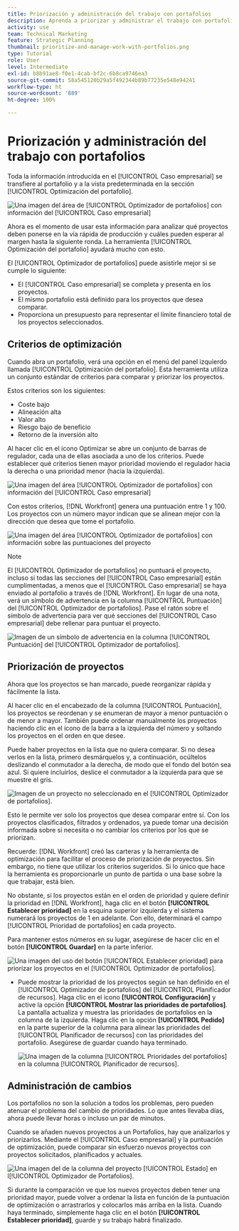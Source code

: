 ```yaml
---
title: Priorización y administración del trabajo con portafolios
description: Aprenda a priorizar y administrar el trabajo con portafolios en  [!DNL  Workfront].
activity: use
team: Technical Marketing
feature: Strategic Planning
thumbnail: prioritize-and-manage-work-with-portfolios.png
type: Tutorial
role: User
level: Intermediate
exl-id: b8b91ae8-f0e1-4cab-bf2c-6b8ca9746ea3
source-git-commit: 58a545120b29a5f492344b89b77235e548e94241
workflow-type: ht
source-wordcount: '889'
ht-degree: 100%

---
```


# Priorización y administración del trabajo con portafolios

Toda la información introducida en el [!UICONTROL Caso empresarial] se transfiere al portafolio y a la vista predeterminada en la sección [!UICONTROL Optimización del portafolio].

![Una imagen del área de [!UICONTROL Optimizador de portafolios] con información del [!UICONTROL Caso empresarial]](assets/10-portfolio-management9.png)

Ahora es el momento de usar esta información para analizar qué proyectos deben ponerse en la vía rápida de producción y cuáles pueden esperar al margen hasta la siguiente ronda. La herramienta [!UICONTROL Optimización del portafolio] ayudará mucho con esto.

El [!UICONTROL Optimizador de portafolios] puede asistirle mejor si se cumple lo siguiente:

* El [!UICONTROL Caso empresarial] se completa y presenta en los proyectos.
* El mismo portafolio está definido para los proyectos que desea comparar.
* Proporciona un presupuesto para representar el límite financiero total de los proyectos seleccionados.

## Criterios de optimización

Cuando abra un portafolio, verá una opción en el menú del panel izquierdo llamada [!UICONTROL Optimización del portafolio]. Esta herramienta utiliza un conjunto estándar de criterios para comparar y priorizar los proyectos.

Estos criterios son los siguientes:

* Coste bajo
* Alineación alta
* Valor alto
* Riesgo bajo de beneficio
* Retorno de la inversión alto

Al hacer clic en el icono Optimizar se abre un conjunto de barras de regulador, cada una de ellas asociada a uno de los criterios. Puede establecer qué criterios tienen mayor prioridad moviendo el regulador hacia la derecha o una prioridad menor (hacia la izquierda).

![Una imagen del área [!UICONTROL Optimizador de portafolios] con información del [!UICONTROL Caso empresarial]](assets/11-portfolio-management10.png)

Con estos criterios, [!DNL Workfront] genera una puntuación entre 1 y 100. Los proyectos con un número mayor indican que se alinean mejor con la dirección que desea que tome el portafolio.

![Una imagen del área [!UICONTROL Optimizador de portafolios] con información sobre las puntuaciones del proyecto](assets/12-portfolio-management14.png)

>[!NOTE]
>
>El [!UICONTROL Optimizador de portafolios] no puntuará el proyecto, incluso si todas las secciones del [!UICONTROL Caso empresarial] están cumplimentadas, a menos que el [!UICONTROL Caso empresarial] se haya enviado al portafolio a través de [!DNL Workfront]. En lugar de una nota, verá un símbolo de advertencia en la columna [!UICONTROL Puntuación] del [!UICONTROL Optimizador de portafolios]. Pase el ratón sobre el símbolo de advertencia para ver qué secciones del [!UICONTROL Caso empresarial] debe rellenar para puntuar el proyecto.

![Imagen de un símbolo de advertencia en la columna [!UICONTROL Puntuación] del [!UICONTROL Optimizador de portafolios].](assets/13-portfolio-management12.png)

## Priorización de proyectos

Ahora que los proyectos se han marcado, puede reorganizar rápida y fácilmente la lista.

Al hacer clic en el encabezado de la columna [!UICONTROL Puntuación], los proyectos se reordenan y se enumeran de mayor a menor puntuación o de menor a mayor. También puede ordenar manualmente los proyectos haciendo clic en el icono de la barra a la izquierda del número y soltando los proyectos en el orden en que desee.

Puede haber proyectos en la lista que no quiera comparar. Si no desea verlos en la lista, primero desmárquelos y, a continuación, ocúltelos deslizando el conmutador a la derecha, de modo que el fondo del botón sea azul. Si quiere incluirlos, deslice el conmutador a la izquierda para que se muestre el gris.

![Imagen de un proyecto no seleccionado en el [!UICONTROL Optimizador de portafolios].](assets/14-portfolio-management13.png)

Esto le permite ver solo los proyectos que desea comparar entre sí. Con los proyectos clasificados, filtrados y ordenados, ya puede tomar una decisión informada sobre si necesita o no cambiar los criterios por los que se priorizan.

Recuerde: [!DNL Workfront] creó las carteras y la herramienta de optimización para facilitar el proceso de priorización de proyectos. Sin embargo, no tiene que utilizar los criterios sugeridos. Si lo único que hace la herramienta es proporcionarle un punto de partida o una base sobre la que trabajar, está bien.

No obstante, si los proyectos están en el orden de prioridad y quiere definir la prioridad en [!DNL Workfront], haga clic en el botón **[!UICONTROL Establecer prioridad]** en la esquina superior izquierda y el sistema numerará los proyectos de 1 en adelante. Con ello, determinará el campo [!UICONTROL Prioridad de portafolios] en cada proyecto.

Para mantener estos números en su lugar, asegúrese de hacer clic en el botón **[!UICONTROL Guardar]** en la parte inferior.

![Una imagen del uso del botón [!UICONTROL Establecer prioridad] para priorizar los proyectos en el [!UICONTROL Optimizador de portafolios].](assets/15-portfolio-management15.png)

<!-- 
Pro-tips graphic
-->

* Puede mostrar la prioridad de los proyectos según se han definido en el [!UICONTROL Optimizador de portafolios] del [!UICONTROL Planificador de recursos]. Haga clic en el icono **[!UICONTROL Configuración]** y active la opción **[!UICONTROL Mostrar las prioridades de portafolios]**. La pantalla actualiza y muestra las prioridades de portafolios en la columna de la izquierda. Haga clic en la opción **[!UICONTROL Pedido]** en la parte superior de la columna para alinear las prioridades del [!UICONTROL Planificador de recursos] con las prioridades del portafolio. Asegúrese de guardar cuando haya terminado.

   ![Una imagen de la columna [!UICONTROL Prioridades del portafolios] en la columna [!UICONTROL Planificador de recursos].](assets/16-portfolio-management17.png)

## Administración de cambios

Los portafolios no son la solución a todos los problemas, pero pueden atenuar el problema del cambio de prioridades. Lo que antes llevaba días, ahora puede llevar horas o incluso un par de minutos.

Cuando se añaden nuevos proyectos a un Portafolios, hay que analizarlos y priorizarlos. Mediante el [!UICONTROL Caso empresarial] y la puntuación de optimización, puede comparar sin esfuerzo nuevos proyectos con proyectos solicitados, planificados y actuales.

![Una imagen del de la columna del proyecto [!UICONTROL Estado] en l[!UICONTROL Optimizador de Portafolios].](assets/17-project-management16.png)

Si durante la comparación ve que los nuevos proyectos deben tener una prioridad mayor, puede volver a ordenar la lista en función de la puntuación de optimización o arrastrarlos y colocarlos más arriba en la lista. Cuando haya terminado, simplemente haga clic en el botón **[!UICONTROL Establecer prioridad]**, guarde y su trabajo habrá finalizado.

<!-- Learn more graphic and documentation article links

* Portfolio Optimizer overview 
* Optimize projects in the Portfolio Optimizer 
* Overview of the Portfolio Optimizer score 
* Prioritizing projects in the Portfolio Optimizer

-->
